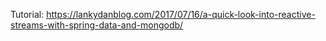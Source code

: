 Tutorial:
https://lankydanblog.com/2017/07/16/a-quick-look-into-reactive-streams-with-spring-data-and-mongodb/
